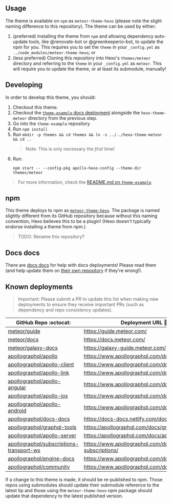 ## Usage

The theme is available on `npm` as `meteor-theme-hexo` (please note the slight naming difference to this repository).  The theme can be used by either:

1. (preferred) Installing the theme from `npm` and allowing dependency auto-update tools, like @renovate-bot or @greenkeeperio-bot, to update the npm for you.  This requires you to set the `theme` in your `_config.yml` as `../node_modules/meteor-theme-hexo`; or
2. (less preferred) Cloning this repository into Hexo's `themes/meteor` directory and referring to the `theme` in your `_config.yml` as `meteor`.  This will require you to update the theme, or at least its submodule, manually!

## Developing

In order to develop this theme, you should:

1. Checkout this theme.
2. Checkout the [`theme-example` docs deployment](https://github.com/meteor/theme-example) alongside the `hexo-theme-meteor` directory from the previous step.
3. Go into the `theme-example` repository
4. Run `npm install`
5. Run `mkdir -p themes && cd themes && ln -s ../../hexo-theme-meteor && cd ..`
   > Note: This is only necessary the _first_ time!
6. Run:
   ```
   npm start -- --config-pkg apollo-hexo-config --theme-dir themes/meteor
   ```

> For more information, check the [README.md on `theme-example`](https://github.com/meteor/theme-example/blob/master/README.md).

## npm

This theme deploys to npm as [`meteor-theme-hexo`](https://www.npmjs.com/packages/meteor-theme-hexo).  The package is named slightly different from its GitHub repository because without this naming convention, Hexo believes this to be a plugin!  (Hexo doesn't typically endorse installing a theme from npm.)

> TODO: Rename this repository?

## Docs docs

There are [docs docs](https://docs-docs.netlify.com/docs/docs/) for help with docs deployments!  Please read them (and help update them on [their own repository](https://github.com/apollographql/docs-docs/) if they're wrong!).

## Known deployments

> Important: Please submit a PR to update this list when making new deployments to ensure they receive important PRs (such as dependency and repo consistency updates).

| GitHub Repo :octocat:  | Deployment URL :rocket: |
| --- | --- |
| [meteor/guide](https://github.com/meteor/guide/) | https://guide.meteor.com/ |
| [meteor/docs](https://github.com/meteor/docs/) | https://docs.meteor.com/ |
| [meteor/galaxy-docs](https://github.com/meteor/galaxy-docs/) | https://galaxy-guide.meteor.com/ |
| [apollographql/apollo](https://github.com/apollographql/apollo/) | https://www.apollographql.com/docs/ |
| [apollographql/apollo-client](https://github.com/apollographql/apollo-client/) | https://www.apollographql.com/docs/react/ |
| [apollographql/apollo-link](https://github.com/apollographql/apollo-link/) | https://www.apollographql.com/docs/link/ |
| [apollographql/apollo-angular](https://github.com/apollographql/apollo-angular/) | https://www.apollographql.com/docs/angular/ |
| [apollographql/apollo-ios](https://github.com/apollographql/apollo-ios/) | https://www.apollographql.com/docs/ios/ |
| [apollographql/apollo-android](https://github.com/apollographql/apollo-android/) | https://www.apollographql.com/docs/android/ |
| [apollographql/docs-docs](https://github.com/apollographql/docs-docs/) | https://docs-docs.netlify.com/docs/docs/ |
| [apollographql/graphql-tools](https://github.com/apollographql/graphql-tools/) | https://apollographql.com/docs/graphql-tools/ |
| [apollographql/apollo-server](https://github.com/apollographql/apollo-server/) | https://apollographql.com/docs/apollo-server/ |
| [apollographql/subscriptions-transport-ws](https://github.com/apollographql/subscriptions-transport-ws/) | https://www.apollographql.com/docs/graphql-subscriptions/ |
| [apollographql/engine-docs](https://github.com/apollographql/engine-docs/) | https://www.apollographql.com/docs/engine/ |
| [apollographql/community](https://github.com/apollographql/community/) | https://www.apollographql.com/docs/community/ |

If a change to this theme is made, it should be re-published to npm.  Those repos using submodules should update their submodule reference to the latest tip and those using the `meteor-theme-hexo` npm package should update that dependency to the latest published version.
